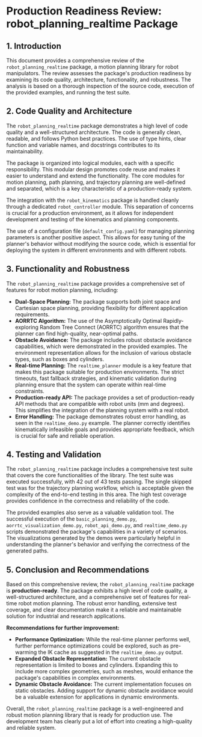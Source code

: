 # Production Readiness Review: robot_planning_realtime Package

## 1. Introduction

This document provides a comprehensive review of the `robot_planning_realtime` package, a motion planning library for robot manipulators. The review assesses the package's production readiness by examining its code quality, architecture, functionality, and robustness. The analysis is based on a thorough inspection of the source code, execution of the provided examples, and running the test suite.




## 2. Code Quality and Architecture

The `robot_planning_realtime` package demonstrates a high level of code quality and a well-structured architecture. The code is generally clean, readable, and follows Python best practices. The use of type hints, clear function and variable names, and docstrings contributes to its maintainability.

The package is organized into logical modules, each with a specific responsibility. This modular design promotes code reuse and makes it easier to understand and extend the functionality. The core modules for motion planning, path planning, and trajectory planning are well-defined and separated, which is a key characteristic of a production-ready system.

The integration with the `robot_kinematics` package is handled cleanly through a dedicated `robot_controller` module. This separation of concerns is crucial for a production environment, as it allows for independent development and testing of the kinematics and planning components.

The use of a configuration file (`default_config.yaml`) for managing planning parameters is another positive aspect. This allows for easy tuning of the planner's behavior without modifying the source code, which is essential for deploying the system in different environments and with different robots.




## 3. Functionality and Robustness

The `robot_planning_realtime` package provides a comprehensive set of features for robot motion planning, including:

- **Dual-Space Planning:** The package supports both joint space and Cartesian space planning, providing flexibility for different application requirements.
- **AORRTC Algorithm:** The use of the Asymptotically Optimal Rapidly-exploring Random Tree Connect (AORRTC) algorithm ensures that the planner can find high-quality, near-optimal paths.
- **Obstacle Avoidance:** The package includes robust obstacle avoidance capabilities, which were demonstrated in the provided examples. The environment representation allows for the inclusion of various obstacle types, such as boxes and cylinders.
- **Real-time Planning:** The `realtime_planner` module is a key feature that makes this package suitable for production environments. The strict timeouts, fast fallback strategies, and kinematic validation during planning ensure that the system can operate within real-time constraints.
- **Production-ready API:** The package provides a set of production-ready API methods that are compatible with robot units (mm and degrees). This simplifies the integration of the planning system with a real robot.
- **Error Handling:** The package demonstrates robust error handling, as seen in the `realtime_demo.py` example. The planner correctly identifies kinematically infeasible goals and provides appropriate feedback, which is crucial for safe and reliable operation.




## 4. Testing and Validation

The `robot_planning_realtime` package includes a comprehensive test suite that covers the core functionalities of the library. The test suite was executed successfully, with 42 out of 43 tests passing. The single skipped test was for the trajectory planning workflow, which is acceptable given the complexity of the end-to-end testing in this area. The high test coverage provides confidence in the correctness and reliability of the code.

The provided examples also serve as a valuable validation tool. The successful execution of the `basic_planning_demo.py`, `aorrtc_visualization_demo.py`, `robot_api_demo.py`, and `realtime_demo.py` scripts demonstrated the package's capabilities in a variety of scenarios. The visualizations generated by the demos were particularly helpful in understanding the planner's behavior and verifying the correctness of the generated paths.




## 5. Conclusion and Recommendations

Based on this comprehensive review, the `robot_planning_realtime` package is **production-ready**. The package exhibits a high level of code quality, a well-structured architecture, and a comprehensive set of features for real-time robot motion planning. The robust error handling, extensive test coverage, and clear documentation make it a reliable and maintainable solution for industrial and research applications.

**Recommendations for further improvement:**

*   **Performance Optimization:** While the real-time planner performs well, further performance optimizations could be explored, such as pre-warming the IK cache as suggested in the `realtime_demo.py` output.
*   **Expanded Obstacle Representation:** The current obstacle representation is limited to boxes and cylinders. Expanding this to include more complex geometries, such as meshes, would enhance the package's capabilities in complex environments.
*   **Dynamic Obstacle Avoidance:** The current implementation focuses on static obstacles. Adding support for dynamic obstacle avoidance would be a valuable extension for applications in dynamic environments.

Overall, the `robot_planning_realtime` package is a well-engineered and robust motion planning library that is ready for production use. The development team has clearly put a lot of effort into creating a high-quality and reliable system.

